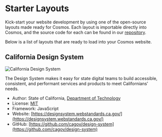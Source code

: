 # Starter Layouts
Kick-start your website development by using one of the open-source layouts made ready for Cosmos. Each layout is importable directly into Cosmos, and the source code for each can be found in our [repository](https://github.com/CosmosSoftware/Cosmos.Starter.Layouts).

Below is a list of layouts that are ready to load into your Cosmos website.

## California Design System

![California Design System](https://cosmos-layouts.moonrise.net/Layouts/ca-ds/preview.jpg)

The Design System makes it easy for state digital teams to build accessible, consistent, and performant services and products to meet Californians’ needs.

* Author: State of California, [Department of Technology](https://github.com/twbs/bootstrap/blob/main/LICENSE)
* License: [MIT](https://github.com/twbs/bootstrap/blob/main/LICENSE)
* Framework: JavaScript
* Website: [https://designsystem.webstandards.ca.gov/](https://designsystem.webstandards.ca.gov/)
* GitHub: [https://github.com/cagov/design-system](https://github.com/cagov/design-system)
